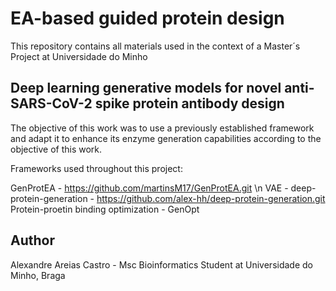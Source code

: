 # EA-based guided protein design

This repository contains all materials used in the context of a Master´s Project at Universidade do Minho

## Deep learning generative models for novel anti-SARS-CoV-2 spike protein antibody design

The objective of this work was to use a previously established framework and adapt it to enhance its enzyme generation capabilities according to the objective of this work.

Frameworks used throughout this project:

GenProtEA - https://github.com/martinsM17/GenProtEA.git \n
VAE - deep-protein-generation - https://github.com/alex-hh/deep-protein-generation.git
Protein-proetin binding optimization - GenOpt

## Author

Alexandre Areias Castro - Msc Bioinformatics Student at Universidade do Minho, Braga
